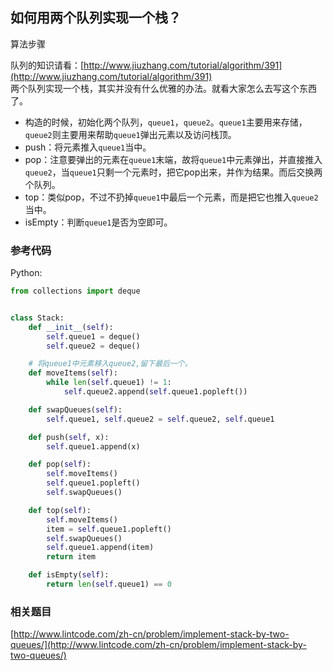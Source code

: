 ## 如何用两个队列实现一个栈？

  
算法步骤

队列的知识请看：[http://www.jiuzhang.com/tutorial/algorithm/391](http://www.jiuzhang.com/tutorial/algorithm/391)  
两个队列实现一个栈，其实并没有什么优雅的办法。就看大家怎么去写这个东西了。

* 构造的时候，初始化两个队列，`queue1`，`queue2`。`queue1`主要用来存储，`queue2`则主要用来帮助`queue1`弹出元素以及访问栈顶。
* push：将元素推入`queue1`当中。
* pop：注意要弹出的元素在`queue1`末端，故将`queue1`中元素弹出，并直接推入`queue2`，当`queue1`只剩一个元素时，把它pop出来，并作为结果。而后交换两个队列。
* top：类似pop，不过不扔掉`queue1`中最后一个元素，而是把它也推入`queue2`当中。
* isEmpty：判断`queue1`是否为空即可。

### 参考代码

Python:

```py
from collections import deque


class Stack:
    def __init__(self):
        self.queue1 = deque()
        self.queue2 = deque()

    # 将queue1中元素移入queue2,留下最后一个。
    def moveItems(self):
        while len(self.queue1) != 1:
            self.queue2.append(self.queue1.popleft())

    def swapQueues(self):
        self.queue1, self.queue2 = self.queue2, self.queue1

    def push(self, x):
        self.queue1.append(x)

    def pop(self):
        self.moveItems()
        self.queue1.popleft()
        self.swapQueues()

    def top(self):
        self.moveItems()
        item = self.queue1.popleft()
        self.swapQueues()
        self.queue1.append(item)
        return item

    def isEmpty(self):
        return len(self.queue1) == 0
```

### 相关题目

[http://www.lintcode.com/zh-cn/problem/implement-stack-by-two-queues/](http://www.lintcode.com/zh-cn/problem/implement-stack-by-two-queues/)

